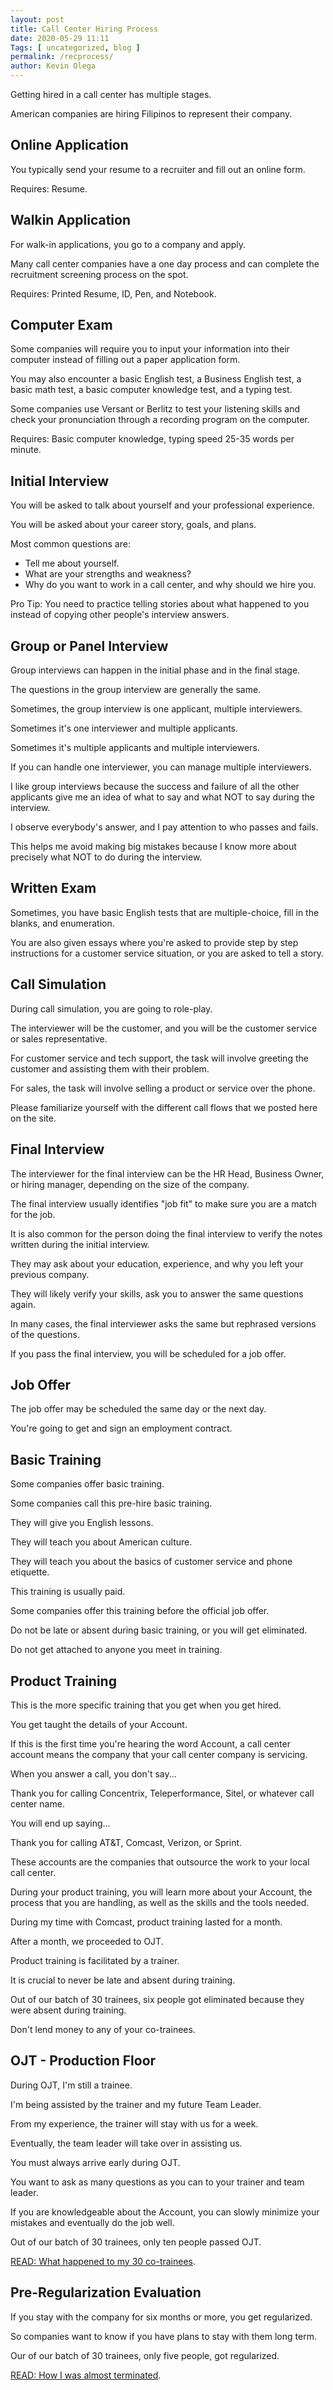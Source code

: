 ```yaml
--- 
layout: post 
title: Call Center Hiring Process
date: 2020-05-29 11:11
Tags: [ uncategorized, blog ]
permalink: /recprocess/ 
author: Kevin Olega 
--- 
```

Getting hired in a call center has multiple stages.

American companies are hiring Filipinos to represent their company.

## Online Application

You typically send your resume to a recruiter and fill out an online form.

Requires: Resume.

## Walkin Application

For walk-in applications, you go to a company and apply.

Many call center companies have a one day process and can complete the recruitment screening process on the spot.

Requires: Printed Resume, ID, Pen, and Notebook.

## Computer Exam

Some companies will require you to input your information into their computer instead of filling out a paper application form.

You may also encounter a basic English test, a Business English test, a basic math test, a basic computer knowledge test, and a typing test.

Some companies use Versant or Berlitz to test your listening skills and check your pronunciation through a recording program on the computer.

Requires: Basic computer knowledge, typing speed 25-35 words per minute.

## Initial Interview

You will be asked to talk about yourself and your professional experience.

You will be asked about your career story, goals, and plans.

Most common questions are:

- Tell me about yourself.
- What are your strengths and weakness?
- Why do you want to work in a call center, and why should we hire you.

Pro Tip: You need to practice telling stories about what happened to you instead of copying other people's interview answers.

## Group or Panel Interview

Group interviews can happen in the initial phase and in the final stage.

The questions in the group interview are generally the same.

Sometimes, the group interview is one applicant, multiple interviewers.

Sometimes it's one interviewer and multiple applicants.

Sometimes it's multiple applicants and multiple interviewers.

If you can handle one interviewer, you can manage multiple interviewers.

I like group interviews because the success and failure of all the other applicants give me an idea of what to say and what NOT to say during the interview.

I observe everybody's answer, and I pay attention to who passes and fails.

This helps me avoid making big mistakes because I know more about precisely what NOT to do during the interview.

## Written Exam

Sometimes, you have basic English tests that are multiple-choice, fill in the blanks, and enumeration.

You are also given essays where you're asked to provide step by step instructions for a customer service situation, or you are asked to tell a story.

## Call Simulation

During call simulation, you are going to role-play.

The interviewer will be the customer, and you will be the customer service or sales representative.

For customer service and tech support, the task will involve greeting the customer and assisting them with their problem.

For sales, the task will involve selling a product or service over the phone.

Please familiarize yourself with the different call flows that we posted here on the site.

## Final Interview

The interviewer for the final interview can be the HR Head, Business Owner, or hiring manager, depending on the size of the company.

The final interview usually identifies "job fit" to make sure you are a match for the job.

It is also common for the person doing the final interview to verify the notes written during the initial interview.

They may ask about your education, experience, and why you left your previous company.

They will likely verify your skills, ask you to answer the same questions again.

In many cases, the final interviewer asks the same but rephrased versions of the questions.

If you pass the final interview, you will be scheduled for a job offer.

## Job Offer

The job offer may be scheduled the same day or the next day.

You're going to get and sign an employment contract.

## Basic Training

Some companies offer basic training.

Some companies call this pre-hire basic training.

They will give you English lessons.

They will teach you about American culture.

They will teach you about the basics of customer service and phone etiquette.

This training is usually paid.

Some companies offer this training before the official job offer. 

Do not be late or absent during basic training, or you will get eliminated.

Do not get attached to anyone you meet in training.

## Product Training

This is the more specific training that you get when you get hired.

You get taught the details of your Account.

If this is the first time you're hearing the word Account, a call center account means the company that your call center company is servicing.

When you answer a call, you don't say...

Thank you for calling Concentrix, Teleperformance, Sitel, or whatever call center name.

You will end up saying...

Thank you for calling AT&T, Comcast, Verizon, or Sprint.

These accounts are the companies that outsource the work to your local call center.

During your product training, you will learn more about your Account, the process that you are handling, as well as the skills and the tools needed.

During my time with Comcast, product training lasted for a month.

After a month, we proceeded to OJT.

Product training is facilitated by a trainer.

It is crucial to never be late and absent during training.

Out of our batch of 30 trainees, six people got eliminated because they were absent during training.

Don't lend money to any of your co-trainees.

## OJT - Production Floor

During OJT, I'm still a trainee.

I'm being assisted by the trainer and my future Team Leader.

From my experience, the trainer will stay with us for a week. 

Eventually, the team leader will take over in assisting us.

You must always arrive early during OJT.

You want to ask as many questions as you can to your trainer and team leader.

If you are knowledgeable about the Account, you can slowly minimize your mistakes and eventually do the job well.

Out of our batch of 30 trainees, only ten people passed OJT.

[READ: What happened to my 30 co-trainees](https://callcentertrainingtips.com/survivetrain/).

## Pre-Regularization Evaluation

If you stay with the company for six months or more, you get regularized.

So companies want to know if you have plans to stay with them long term.

Our of our batch of 30 trainees, only five people, got regularized.

[READ: How I was almost terminated](https://callcentertrainingtips.com/gerry).